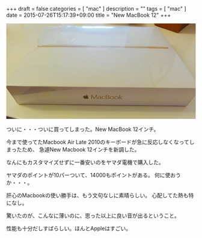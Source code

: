 +++
draft = false
categories = [ "mac" ]
description = ""
tags = [ "mac" ]
date = 2015-07-26T15:17:39+09:00
title = "New MacBook 12"
+++

![NewMacBook12](./NewMacbook12.png)

ついに・・・ついに買ってしまった。New MacBook 12インチ。

今まで使ってたMacbook Air Late 2010のキーボードが急に反応しなくなってしまったため、
急遽New Macbook 12インチを新調した。

なんにもカスタマイズせずに一番安いのをヤマダ電機で購入した。

ヤマダのポイントが10パーついて、14000もポイントがある。
何に使おうか・・・。

肝心のMacbookの使い勝手は、もう文句なしに素晴らしい。
心配してた熱も特になし。

驚いたのが、こんなに薄いのに、思った以上に良い音が出るということ。

性能も十分だしすばらしい。ほんとAppleはすごい。



